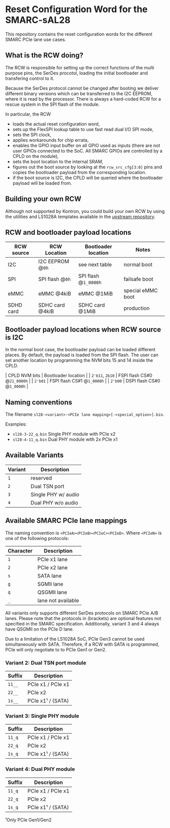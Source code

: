 # Reset Configuration Word for the SMARC-sAL28

This repository contains the reset configuration words for the different
SMARC PCIe lane use cases.

## What is the RCW doing?

The RCW is responsible for setting up the correct functions of the multi
purpose pins, the SerDes procotol, loading the initial bootloader and
transfering control to it.

Because the SerDes protocol cannot be changed after booting we deliver
different binary versions which can be transferred to the I2C EEPROM, where
it is read by the processor. There is always a hard-coded RCW for a
rescue system in the SPI flash of the module.

In particular, the RCW
* loads the actual reset configuration word,
* sets up the FlexSPI lookup table to use fast read dual I/O SPI mode,
* sets the SPI clock,
* applies workarounds for chip errata,
* enables the GPIO input buffer on all GPIO used as inputs (there are not
  user GPIOs connected to the SoC. All SMARC GPIOs are controlled by a CPLD
  on the module),
* sets the boot location to the internal SRAM,
* figures out the boot source by looking at the `rcw_src_cfg[3:0]` pins and
  copies the bootloader payload from the corresponding location.
* if the boot source is I2C, the CPLD will be queried where the bootloader
  payload will be loaded from.

## Building your own RCW

Although not supported by Kontron, you could build your own RCW by using
the utilities and LS1028A templates available in the [upstream
repository][1].

## RCW and bootloader payload locations

| RCW source | RCW Location     | Bootloader location   | Notes             |
| ---------- | ---------------- | --------------------- | ----------------- |
| I2C        | I2C EEPROM @`0h` | see next table        | normal boot       |
| SPI        | SPI flash @`0h`  | SPI flash @`1_0000h`  | failsafe boot     |
| eMMC       | eMMC @4kiB       | eMMC @1MiB            | special eMMC boot |
| SDHD card  | SDHC card @4kiB  | SDHC card @1MiB       | production        |

## Bootloader payload locations when RCW source is I2C

In the normal boot case, the bootloader payload can be loaded different
places. By default, the payload is loaded from the SPI flash. The user can
set another location by programming the NVM bits 15 and 14 inside the CPLD.

| CPLD NVM bits   | Bootloader location         |
| `2'b11`, `2b10` | FSPI flash CS#0 @`21_0000h` |
| `2'b01`         | FSPI flash CS#1 @`1_0000h`  |
| `2'b00`         | DSPI flash CS#0 @`1_0000h`  |

## Naming conventions

The filename `sl28-<variant>-<PCIe lane mapping>[-<special_option>].bin`.

Examples:

* `sl28-3-22_q.bin` Single PHY module with PCIe x2
* `sl28-4-11_q.bin` Dual PHY module with 2x PCIe x1

## Available Variants

| Variant | Description         |
| ------- | ------------------- |
| `1`     | reserved            |
| `2`     | Dual TSN port       |
| `3`     | Single PHY w/ audio |
| `4`     | Dual PHY w/o audio  |

## Available SMARC PCIe lane mappings

The naming convention is `<PCIeA><PCIeB><PCIeC><PCIeD>`. Where `<PCIeN>` is
one of the following protocols:

| Character | Description        |
| --------- | ------------------ |
| `1`       | PCIe x1 lane       |
| `2`       | PCIe x2 lane       |
| `s`       | SATA lane          |
| `g`       | SGMII lane         |
| `q`       | QSGMII lane        |
| `_`       | lane not available |

All variants only supports different SerDes protocols on SMARC PCIe A/B
lanes. Please note that the protocols in (brackets) are optional features
not specified in the SMARC specification. Additionally, variant 3 and 4
always have QSGMII on the PCIe D lane.

Due to a limitation of the LS1028A SoC, PCIe Gen3 cannot be used
simultaneously with SATA. Therefore, if a RCW with SATA is programmed, PCIe
will only negotiate to to PCIe Gen1 or Gen2.

### Variant 2: Dual TSN port module

| Suffix | Description        |
| ------ | ------------------ |
| `11__` | PCIe x1 / PCIe x1  |
| `22__` | PCIe x2            |
| `1s__` | PCIe x1¹ / (SATA)  |

### Variant 3: Single PHY module

| Suffix | Description        |
| ------ | ------------------ |
| `11_q` | PCIe x1 / PCIe x1  |
| `22_q` | PCIe x2            |
| `1s_q` | PCIe x1¹ / (SATA)  |

### Variant 4: Dual PHY module

| Suffix | Description        |
| ------ | ------------------ |
| `11_q` | PCIe x1 / PCIe x1  |
| `22_q` | PCIe x2            |
| `1s_q` | PCIe x1¹ / (SATA)  |

¹Only PCIe Gen1/Gen2

[1]: https://source.codeaurora.org/external/qoriq/qoriq-components/rcw/
